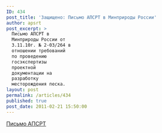 ```yaml
---
ID: 434
post_title: 'Защищено: Письмо АПСРТ в Минприроды России'
author: apsrt
post_excerpt: >
  Письмо АПСРТ в
  Минприроды России от
  3.11.10г. № 2-03/264 в
  отношении требований
  по проведению
  госэкспертизы
  проектной
  документации на
  разработку
  месторождения песка.
layout: post
permalink: /articles/434
published: true
post_date: 2011-02-21 15:50:00
---
```

<a href="http://www.apsrt.ru/docs/pesok.doc"> <span style="text-decoration:underline;"></span> Письмо АПСРТ</a>